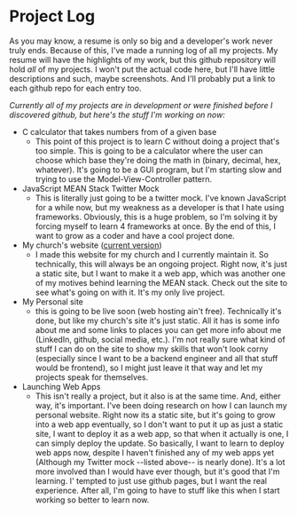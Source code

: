 # Project Log
As you may know, a resume is only so big and a developer's work never truly ends. Because of this, I've made a running log of all my projects. My resume will have the highlights of my work, but this github repository will hold *all* of my projects. I won't put the actual code here, but I'll have little descriptions and such, maybe screenshots. And I'll probably put a link to each github repo for each entry too.

*Currently all of my projects are in development or were finished before I discovered github, but here's the stuff I'm working on now:*
- C calculator that takes numbers from of a given base
  - This point of this project is to learn C without doing a project that's too simple. This is going to be a calculator where the user can choose which base they're doing the math in (binary, decimal, hex, whatever). It's going to be a GUI program, but I'm starting slow and trying to use the Model-View-Controller pattern.
- JavaScript MEAN Stack Twitter Mock
  - This is literally just going to be a twitter mock. I've known JavaScript for a while now, but my weakness as a developer is that I hate using frameworks. Obviously, this is a huge problem, so I'm solving it by forcing myself to learn 4 frameworks at once. By the end of this, I want to grow as a coder and have a cool project done.
- My church's website ([current version](http://deeperlifefdcc.org/))
  - I made this website for my church and I currently maintain it. So technically, this will always be an ongoing project. Right now, it's just a static site, but I want to make it a web app, which was another one of my motives behind learning the MEAN stack. Check out the site to see what's going on with it. It's my only live project.
- My Personal site
  - this is going to be live soon (web hosting ain't free). Technically it's done, but like my church's site it's just static. All it has is some info about me and some links to places you can get more info about me (LinkedIn, github, social media, etc.). I'm not really sure what kind of stuff I can do on the site to show my skills that won't look corny (especially since I want to be a backend engineer and all that stuff would be frontend), so I might just leave it that way and let my projects speak for themselves.
- Launching Web Apps
  - This isn't really a project, but it also is at the same time. And, either way, it's important. I've been doing research on how I can launch my personal website. Right now its a static site, but it's going to grow into a web app eventually, so I don't want to put it up as just a static site, I want to deploy it as a web app, so that when it actually is one, I can simply deploy the update. So basically, I want to learn to deploy web apps now, despite I haven't finished any of my web apps yet (Although my Twitter mock --listed above-- is nearly done). It's a lot more involved than I would have ever though, but it's good that I'm learning. I' tempted to just use github pages, but I want the real experience. After all, I'm going to have to stuff like this when I start working so better to learn now.
